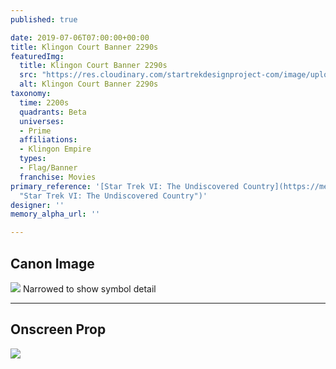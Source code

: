 ```yaml
---
published: true

date: 2019-07-06T07:00:00+00:00
title: Klingon Court Banner 2290s
featuredImg:
  title: Klingon Court Banner 2290s
  src: "https://res.cloudinary.com/startrekdesignproject-com/image/upload/v1562464820/KlingonCourtBanner2290s.png"
  alt: Klingon Court Banner 2290s
taxonomy:
  time: 2200s
  quadrants: Beta
  universes:
  - Prime
  affiliations:
  - Klingon Empire
  types:
  - Flag/Banner
  franchise: Movies
primary_reference: '[Star Trek VI: The Undiscovered Country](https://memory-alpha.fandom.com/wiki/Star_Trek_VI:_The_Undiscovered_Country
  "Star Trek VI: The Undiscovered Country")'
designer: ''
memory_alpha_url: ''

---
```

## Canon Image


![](https://res.cloudinary.com/startrekdesignproject-com/image/upload/v1562464820/KlingonCourtBanner2290s1.jpg) Narrowed to show symbol detail 

___
## Onscreen Prop

![](https://res.cloudinary.com/startrekdesignproject-com/image/upload/v1562464820/KlingonCourtBanner2290s_Prop.jpg)